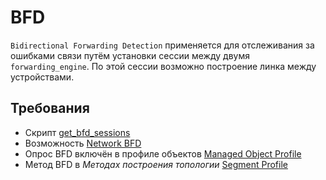 # BFD 

`Bidirectional Forwarding Detection` применяется для отслеживания за ошибками связи путём установки сессии между двумя
 `forwarding_engine`. По этой сессии возможно построение линка между устройствами.


## Требования

* Скрипт [get_bfd_sessions](../../../../dev/sa/scripts/get_bfd_sessions.md)
* Возможность [Network BFD](../../../../user/reference/caps/network/bfd.md)
* Опрос BFD включён в профиле объектов [Managed Object Profile](../../../../user/reference/concepts/managed-object-profile/index.md#Box(Полный_опрос))
* Метод BFD в *Методах построения топологии* [Segment Profile](../../../../user/reference/concepts/network-segment-profile/index.md)
